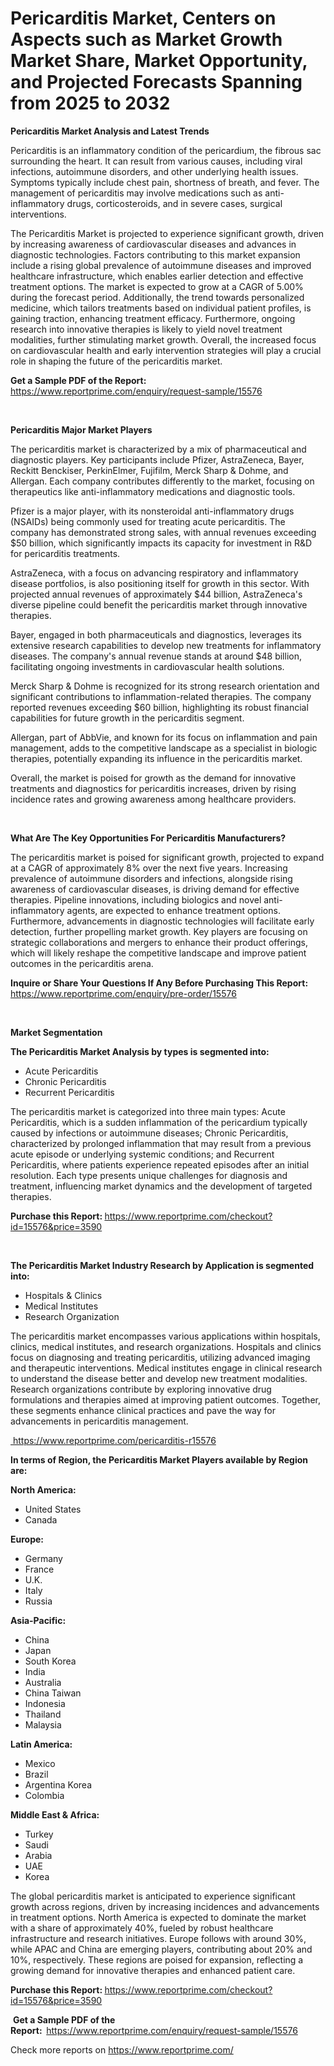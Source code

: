 <p><h1>Pericarditis Market, Centers on Aspects such as Market Growth Market Share, Market Opportunity, and Projected Forecasts Spanning from 2025 to 2032</h1></p><p><strong>Pericarditis Market Analysis and Latest Trends</strong></p>
<p><p>Pericarditis is an inflammatory condition of the pericardium, the fibrous sac surrounding the heart. It can result from various causes, including viral infections, autoimmune disorders, and other underlying health issues. Symptoms typically include chest pain, shortness of breath, and fever. The management of pericarditis may involve medications such as anti-inflammatory drugs, corticosteroids, and in severe cases, surgical interventions.</p><p>The Pericarditis Market is projected to experience significant growth, driven by increasing awareness of cardiovascular diseases and advances in diagnostic technologies. Factors contributing to this market expansion include a rising global prevalence of autoimmune diseases and improved healthcare infrastructure, which enables earlier detection and effective treatment options. The market is expected to grow at a CAGR of 5.00% during the forecast period. Additionally, the trend towards personalized medicine, which tailors treatments based on individual patient profiles, is gaining traction, enhancing treatment efficacy. Furthermore, ongoing research into innovative therapies is likely to yield novel treatment modalities, further stimulating market growth. Overall, the increased focus on cardiovascular health and early intervention strategies will play a crucial role in shaping the future of the pericarditis market.</p></p>
<p><strong>Get a Sample PDF of the Report:&nbsp;</strong> <a href="https://www.reportprime.com/enquiry/request-sample/15576?utm_campaign=2893&utm_medium=2&utm_source=Github&utm_content=ia&utm_term=20032025&utm_id=pericarditis">https://www.reportprime.com/enquiry/request-sample/15576</a></p>
<p>&nbsp;</p>
<p><strong>Pericarditis Major Market Players</strong></p>
<p><p>The pericarditis market is characterized by a mix of pharmaceutical and diagnostic players. Key participants include Pfizer, AstraZeneca, Bayer, Reckitt Benckiser, PerkinElmer, Fujifilm, Merck Sharp & Dohme, and Allergan. Each company contributes differently to the market, focusing on therapeutics like anti-inflammatory medications and diagnostic tools.</p><p>Pfizer is a major player, with its nonsteroidal anti-inflammatory drugs (NSAIDs) being commonly used for treating acute pericarditis. The company has demonstrated strong sales, with annual revenues exceeding $50 billion, which significantly impacts its capacity for investment in R&D for pericarditis treatments.</p><p>AstraZeneca, with a focus on advancing respiratory and inflammatory disease portfolios, is also positioning itself for growth in this sector. With projected annual revenues of approximately $44 billion, AstraZeneca's diverse pipeline could benefit the pericarditis market through innovative therapies.</p><p>Bayer, engaged in both pharmaceuticals and diagnostics, leverages its extensive research capabilities to develop new treatments for inflammatory diseases. The company's annual revenue stands at around $48 billion, facilitating ongoing investments in cardiovascular health solutions.</p><p>Merck Sharp & Dohme is recognized for its strong research orientation and significant contributions to inflammation-related therapies. The company reported revenues exceeding $60 billion, highlighting its robust financial capabilities for future growth in the pericarditis segment.</p><p>Allergan, part of AbbVie, and known for its focus on inflammation and pain management, adds to the competitive landscape as a specialist in biologic therapies, potentially expanding its influence in the pericarditis market.</p><p>Overall, the market is poised for growth as the demand for innovative treatments and diagnostics for pericarditis increases, driven by rising incidence rates and growing awareness among healthcare providers.</p></p>
<p>&nbsp;</p>
<p><strong>What Are The Key Opportunities For Pericarditis Manufacturers?</strong></p>
<p><p>The pericarditis market is poised for significant growth, projected to expand at a CAGR of approximately 8% over the next five years. Increasing prevalence of autoimmune disorders and infections, alongside rising awareness of cardiovascular diseases, is driving demand for effective therapies. Pipeline innovations, including biologics and novel anti-inflammatory agents, are expected to enhance treatment options. Furthermore, advancements in diagnostic technologies will facilitate early detection, further propelling market growth. Key players are focusing on strategic collaborations and mergers to enhance their product offerings, which will likely reshape the competitive landscape and improve patient outcomes in the pericarditis arena.</p></p>
<p><strong>Inquire or Share Your Questions If Any Before Purchasing This Report:</strong> <a href="https://www.reportprime.com/enquiry/pre-order/15576?utm_campaign=2893&utm_medium=2&utm_source=Github&utm_content=ia&utm_term=20032025&utm_id=pericarditis">https://www.reportprime.com/enquiry/pre-order/15576</a></p>
<p>&nbsp;</p>
<p><strong>Market Segmentation</strong></p>
<p><strong>The Pericarditis Market Analysis by types is segmented into:</strong></p>
<p><ul><li>Acute Pericarditis</li><li>Chronic Pericarditis</li><li>Recurrent Pericarditis</li></ul></p>
<p><p>The pericarditis market is categorized into three main types: Acute Pericarditis, which is a sudden inflammation of the pericardium typically caused by infections or autoimmune diseases; Chronic Pericarditis, characterized by prolonged inflammation that may result from a previous acute episode or underlying systemic conditions; and Recurrent Pericarditis, where patients experience repeated episodes after an initial resolution. Each type presents unique challenges for diagnosis and treatment, influencing market dynamics and the development of targeted therapies.</p></p>
<p><strong>Purchase this Report:&nbsp;</strong><a href="https://www.reportprime.com/checkout?id=15576&price=3590&utm_campaign=2893&utm_medium=2&utm_source=Github&utm_content=ia&utm_term=20032025&utm_id=pericarditis">https://www.reportprime.com/checkout?id=15576&price=3590</a></p>
<p>&nbsp;</p>
<p><strong>The Pericarditis Market Industry Research by Application is segmented into:</strong></p>
<p><ul><li>Hospitals & Clinics</li><li>Medical Institutes</li><li>Research Organization</li></ul></p>
<p><p>The pericarditis market encompasses various applications within hospitals, clinics, medical institutes, and research organizations. Hospitals and clinics focus on diagnosing and treating pericarditis, utilizing advanced imaging and therapeutic interventions. Medical institutes engage in clinical research to understand the disease better and develop new treatment modalities. Research organizations contribute by exploring innovative drug formulations and therapies aimed at improving patient outcomes. Together, these segments enhance clinical practices and pave the way for advancements in pericarditis management.</p></p>
<p><a href="https://www.reportprime.com/pericarditis-r15576?utm_campaign=2893&utm_medium=2&utm_source=Github&utm_content=ia&utm_term=20032025&utm_id=pericarditis">&nbsp;https://www.reportprime.com/pericarditis-r15576</a></p>
<p><strong>In terms of Region, the Pericarditis Market Players available by Region are:</strong></p>
<p>
    <p> <strong> North America: </strong>
        <ul>
            <li>United States</li>
            <li>Canada</li>
        </ul>
        </p> 
    <p> <strong> Europe: </strong>
        <ul>
            <li>Germany</li>
            <li>France</li>
            <li>U.K.</li>
            <li>Italy</li>
            <li>Russia</li>
        </ul>
        </p> 
    <p> <strong> Asia-Pacific: </strong>
        <ul>
            <li>China</li>
            <li>Japan</li>
            <li>South Korea</li>
            <li>India</li>
            <li>Australia</li>
            <li>China Taiwan</li>
            <li>Indonesia</li>
            <li>Thailand</li>
            <li>Malaysia</li>
        </ul>
        </p> 
    <p> <strong> Latin America: </strong>
        <ul>
            <li>Mexico</li>
            <li>Brazil</li>
            <li>Argentina Korea</li>
            <li>Colombia</li>
        </ul>
        </p> 
    <p> <strong> Middle East & Africa: </strong>
        <ul>
            <li>Turkey</li>
            <li>Saudi</li>
            <li>Arabia</li>
            <li>UAE</li>
            <li>Korea</li>
        </ul>
    </p>
    </p>
<p><p>The global pericarditis market is anticipated to experience significant growth across regions, driven by increasing incidences and advancements in treatment options. North America is expected to dominate the market with a share of approximately 40%, fueled by robust healthcare infrastructure and research initiatives. Europe follows with around 30%, while APAC and China are emerging players, contributing about 20% and 10%, respectively. These regions are poised for expansion, reflecting a growing demand for innovative therapies and enhanced patient care.</p></p>
<p><strong>Purchase this Report: </strong><a href="https://www.reportprime.com/checkout?id=15576&price=3590&utm_campaign=2893&utm_medium=2&utm_source=Github&utm_content=ia&utm_term=20032025&utm_id=pericarditis">https://www.reportprime.com/checkout?id=15576&price=3590</a></p>
<p>&nbsp;<strong>Get a Sample PDF of the Report:&nbsp;&nbsp;</strong><a href="https://www.reportprime.com/enquiry/request-sample/15576?utm_campaign=2893&utm_medium=2&utm_source=Github&utm_content=ia&utm_term=20032025&utm_id=pericarditis">https://www.reportprime.com/enquiry/request-sample/15576</a></p>
<p><strong></strong></p>
<p>Check more reports on <a href="https://www.reportprime.com/?utm_campaign=2893&utm_medium=2&utm_source=Github&utm_content=ia&utm_term=20032025&utm_id=pericarditis">https://www.reportprime.com/</a></p>